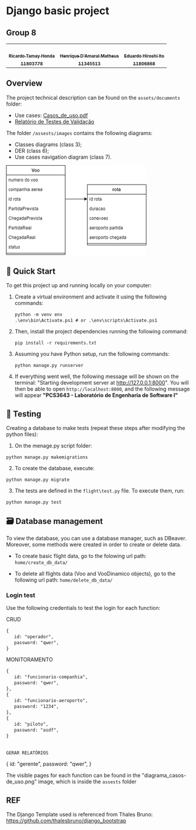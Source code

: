 # Django basic project
## Group 8

<!-- ALL-CONTRIBUTORS-LIST:START - Do not remove or modify this section -->
<!-- prettier-ignore-start -->
<!-- markdownlint-disable -->
<table>
  <tr>
    <td align="center"><a href="https://github.com/RicardoHonda"><img src="https://avatars.githubusercontent.com/u/62343088?v=4?s=100" width="100px;" alt=""/><br /><sub><b>Ricardo Tamay Honda <br/> 11803778</b></sub></a><br /></td>
    <td align="center"><a href="https://github.com/DamaralHenrique"><img src="https://avatars.githubusercontent.com/u/62445591?v=4" width="100px;" alt=""/><br /><sub><b>Henrique D'Amaral Matheus<br/>11345513</b></sub></a><br /></td>
    <td align="center"><a href="https://github.com/Edu-Hiroshi"><img src="https://avatars.githubusercontent.com/u/97803912?s=400&u=14625cf4c91606d4787d983fd2692ee4db47ff4e&v=4" width="100px;" alt=""/><br /><sub><b>Eduardo Hiroshi Ito<br/>11806868</b></sub></a><br /></td>
  </tr>
</table>

## Overview

The project technical description can be found on the `assets/documents` folder:
- Use cases: [Casos_de_uso.pdf](https://github.com/DamaralHenrique/DjangoApp/blob/main/assets/documents/Casos_de_uso.pdf)
- [Relatório de Testes de Validação](https://github.com/DamaralHenrique/DjangoApp/blob/main/assets/documents/Aula%2012%20-%20Relat%C3%B3rio%20de%20Testes%20de%20Valida%C3%A7%C3%A3o.pdf)

The folder `/assests/images` contains the following diagrams:
- Classes diagrams (class 3);
- DER (class 6);
- Use cases navigation diagram (class 7).

![class_diagram](assets/images/Diagrama_classes.png)

## 🚀 Quick Start

To get this project up and running locally on your computer:
1. Create a virtual environment and activate it using the following commands:
   ```
   python -m venv env
   .\env\bin\Activate.ps1 # or .\env\scripts\Activate.ps1
   ```

2. Then, install the project dependencies running the following command:
   ```
   pip install -r requirements.txt  
   ```

3. Assuming you have Python setup, run the following commands:
   ```
   python manage.py runserver
   ```
   
4. If everything went well, the following message will be shown on the terminal: "Starting development server at http://127.0.0.1:8000". You will then be able to open `http://localhost:8000`, and the following message will appear **"PCS3643 - Laboratório de Engenharia de Software I"**

## 🧪 Testing

Creating a database to make tests (repeat these steps after modifying the python files):
1. On the menage.py script folder:
```
python manage.py makemigrations
```

2. To create the database, execute:
```
python manage.py migrate
```

3. The tests are defined in the `flight\test.py` file. To execute them, run:
```
python manage.py test
```

## 🗃️ Database management

To view the database, you can use a database manager, such as DBeaver. Moreover, some methods were created in order to create or delete data.

- To create basic flight data, go to the folowing url path:
`home/create_db_data/`

- To delete all flights data (Voo and VooDinamico objects), go to the following url path:
`home/delete_db_data/`

### Login test

Use the following credentials to test the login for each function:

CRUD

```
{
   id: "operador",
   password: "qwer",
}
```

MONITORAMENTO
```
{
   id: "funcionario-companhia",
   password: "qwer",
},
{
   id: "funcionario-aeroporto",
   password: "1234",
},
{
   id: "piloto",
   password: "asdf",
}
```
```

GERAR RELATÓRIOS
```
{
   id: "gerente",
   password: "qwer",
}

The visible pages for each function can be found in the "diagrama_casos-de_uso.png" image, which is inside the `assests` folder


## REF
The Django Template used is referenced from Thales Bruno: https://github.com/thalesbruno/django_bootstrap